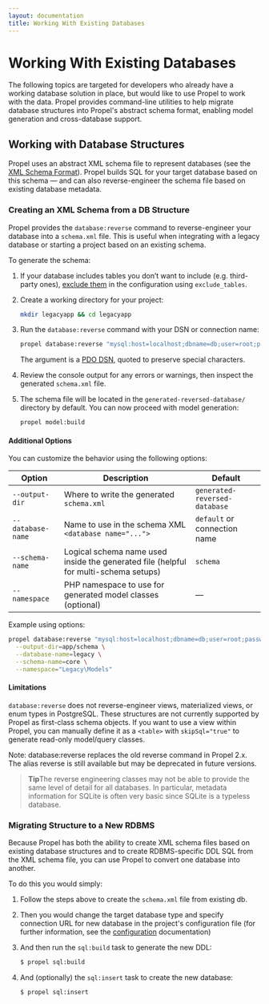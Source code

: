 ```yaml
---
layout: documentation
title: Working With Existing Databases
---
```


# Working With Existing Databases #

The following topics are targeted for developers who already have a working database solution in place, but would like to use Propel to work with the data. Propel provides command-line utilities to help migrate database structures into Propel's abstract schema format, enabling model generation and cross-database support.

## Working with Database Structures

Propel uses an abstract XML schema file to represent databases (see the [XML Schema Format](/documentation/reference/schema.html)). Propel builds SQL for your target database based on this schema — and can also reverse-engineer the schema file based on existing database metadata.

### Creating an XML Schema from a DB Structure

Propel provides the `database:reverse` command to reverse-engineer your database into a `schema.xml` file. This is useful when integrating with a legacy database or starting a project based on an existing schema.

To generate the schema:

1. If your database includes tables you don’t want to include (e.g. third-party ones), [exclude them](/documentation/reference/configuration-file.html#exclude-tables) in the configuration using `exclude_tables`.

2. Create a working directory for your project:

    ```bash
    mkdir legacyapp && cd legacyapp
    ```

3. Run the `database:reverse` command with your DSN or connection name:

    ```bash
    propel database:reverse "mysql:host=localhost;dbname=db;user=root;password=pwd"
    ```

    The argument is a [PDO DSN](/documentation/reference/configuration-file.html#dsn), quoted to preserve special characters.

4. Review the console output for any errors or warnings, then inspect the generated `schema.xml` file.

5. The schema file will be located in the `generated-reversed-database/` directory by default. You can now proceed with model generation:

    ```bash
    propel model:build
    ```

#### Additional Options

You can customize the behavior using the following options:

| Option             | Description                                                                                 | Default                        |
|--------------------|---------------------------------------------------------------------------------------------|--------------------------------|
| `--output-dir`     | Where to write the generated `schema.xml`                                                  | `generated-reversed-database` |
| `--database-name`  | Name to use in the schema XML `<database name="...">`                                      | `default` or connection name   |
| `--schema-name`    | Logical schema name used inside the generated file (helpful for multi-schema setups)       | `schema`                       |
| `--namespace`      | PHP namespace to use for generated model classes (optional)                                | —                              |

Example using options:

```bash
propel database:reverse "mysql:host=localhost;dbname=db;user=root;password=pwd" \
  --output-dir=app/schema \
  --database-name=legacy \
  --schema-name=core \
  --namespace="Legacy\Models"
```

#### Limitations

`database:reverse` does not reverse-engineer views, materialized views, or enum types in PostgreSQL. These structures are not currently supported by Propel as first-class schema objects. If you want to use a view within Propel, you can manually define it as a `<table>` with `skipSql="true"` to generate read-only model/query classes.


Note: database:reverse replaces the old reverse command in Propel 2.x. The alias reverse is still available but may be deprecated in future versions.

>**Tip**The reverse engineering classes may not be able to provide the same level of detail for all databases. In particular, metadata information for SQLite is often very basic since SQLite is a typeless database.

### Migrating Structure to a New RDBMS ###

Because Propel has both the ability to create XML schema files based on existing database structures and to create RDBMS-specific DDL SQL from the XML schema file, you can use Propel to convert one database into another.

To do this you would simply:

1. Follow the steps above to create the `schema.xml` file from existing db.

2. Then you would change the target database type and specify connection URL for new
   database in the project's configuration file (for further information, see the
   [configuration](/documentation/10-configuration.html) documentation)

3. And then run the `sql:build` task to generate the new DDL:

    ```bash
    $ propel sql:build
    ```

4. And (optionally) the `sql:insert` task to create the new database:

    ```bash
    $ propel sql:insert
    ```
